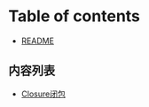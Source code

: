 # Table of contents

* [README](README.md)

## 内容列表

* [Closure闭包](nei-rong-lie-biao/closure-bi-bao.md)
